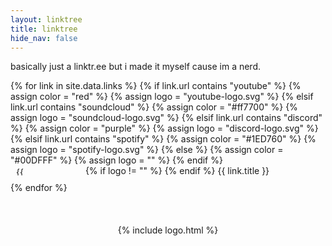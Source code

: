 ```yaml
---
layout: linktree
title: linktree
hide_nav: false
---
```


<style>
.dlButton {
    text-decoration: none;  /* Remove underline */
    display: block;         /* Make buttons stack */
    margin-bottom: 10px;    /* Add space between buttons */
    text-align: center;      /* Center the text */
    position: relative;      /* For absolute positioning of image */
    padding-left: 30px;      /* Make space for the image */
}

.dlButton img {
    height: 1em;  /* Match text height */
    width: auto;  /* Maintain aspect ratio */
    position: absolute;      /* Take image out of flow */
    left: 8px;              /* Position from left edge */
    top: 50%;               /* Center vertically */
    transform: translateY(-50%);  /* Perfect vertical centering */
}
</style>

basically just a linktr.ee but i made it myself cause im a 
nerd.

<div markdown="0">
{% for link in site.data.links %}
  {% if link.url contains "youtube" %}
    {% assign color = "red" %}
    {% assign logo = "youtube-logo.svg" %}
  {% elsif link.url contains "soundcloud" %}
    {% assign color = "#ff7700" %}
    {% assign logo = "soundcloud-logo.svg" %}
  {% elsif link.url contains "discord" %}
    {% assign color = "purple" %}
    {% assign logo = "discord-logo.svg" %}
  {% elsif link.url contains "spotify" %}
    {% assign color = "#1ED760" %}
    {% assign logo = "spotify-logo.svg" %}
  {% else %}
    {% assign color = "#00DFFF" %}
    {% assign logo = "" %}
  {% endif %}

  <a href="{{ link.url }}" class="dlButton" style="background-color: {{ color }};">
    {% if logo != "" %}
      <img src="{{ site.baseurl }}/assets/images/{{ logo }}" alt="{{ link.title }} logo">
    {% endif %}
    {{ link.title }}
  </a>
{% endfor %}
</div>

<br>
<br>
<br>

<center><div class="titleLogo">{% include logo.html %}</div></center>

<br>
<br>
<br>